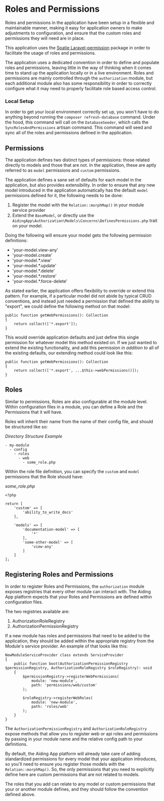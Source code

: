 # Roles and Permissions
Roles and permissions in the application have been setup in a flexible and maintainable manner, making it easy for application owners to make adjustments to configuration, and ensure that the custom roles and permissions they will need are in place.

This application uses the [Spatie Laravel-permission](https://spatie.be/docs/laravel-permission/v5/introduction) package in order to facilitate the usage of roles and permissions.

The application uses a dedicated convention in order to define and populate roles and permissions, leaving little in the way of thinking when it comes time to stand up the application locally or in a live environment. Roles and permissions are mainly controlled through the `authorization` module, but each additional module also has some responsibility in order to correctly configure what it may need to properly facilitate role based access control.

### Local Setup
In order to get your local environment correctly set up, you won't have to do anything beyond running the `composer refresh-database` command. Under the hood, this command will call on the `DatabaseSeeder`, which calls the `SyncRolesAndPermissions` artisan command. This command will seed and sync all of the roles and permissions defined in the application.

## Permissions
The application defines two distinct types of permissions: those related directly to models and those that are not. In the application, these are aptly referred to as `model` permissions and `custom` permissions.

The application defines a sane set of defaults for each model in the application, but also provides extensibility. In order to ensure that any new model introduced in the application automatically has the default `model` permissions defined for it, the following needs to be done:

1. Register the model with the `Relation::morphMap()` in your module service provider
2. Extend the `BaseModel`, or directly use the `AidingApp\Authorization\Models\Concerns\DefinesPermissions.php` trait on your model.

Doing the following will ensure your model gets the following permission definitions:

- 'your-model.view-any'
- 'your-model.create'
- 'your-model.*.view'
- 'your-model.*.update'
- 'your-model.*.delete'
- 'your-model.*.restore'
- 'your-model.*.force-delete'

As stated earlier, the application offers flexibility to override or extend this pattern. For example, if a particular model did not abide by typical CRUD conventions, and instead just needed a permission that defined the ability to "export", we could define the following method on that model:

```
public function getWebPermissions(): Collection
{
    return collect(['*.export']);
}
```

This would override application defaults and just define this single permission for whatever model this method existed on. If we just wanted to extend the existing functionality, and add this permission *in addition to* all of the existing defaults, our extending method could look like this:

```
public function getWebPermissions(): Collection
{
    return collect(['*.export', ...$this->webPermissions()]);
}
```

## Roles
Similar to permissions, Roles are also configurable at the module level. Within configuration files in a module, you can define a Role and the Permissions that it will have.

Roles will inherit their name from the name of their config file, and should be structured like so:

*Directory Structure Example*
```
- my-module
  - config
    - roles
      - web
        - some_role.php
```

Within the role file definition, you can specify the `custom` and `model` permissions that the Role should have:

*some_role.php*
```
<?php

return [
    'custom' => [
        'ability_to_write_docs'
    ],

    'models' => [
        'documentation-model' => [
            '*'
        ],
        'some-other-model' => [
            'view-any'
        ]
    ]
];
```

## Registering Roles and Permissions
In order to register Roles and Permissions, the `authorization` module exposes registries that every other module can interact with. The Aiding App platform expects that your Roles and Permissions are defined within configuration files.

The two registries available are:

1. AuthorizationRoleRegistry
2. AuthorizationPermissionRegistry

If a new module has roles and permissions that need to be added to the application, they should be added within the appropriate registry from the Module's service provider. An example of that looks like this:

```
NewModuleServiceProvider class extends ServiceProvider
{
    public function boot(AuthorizationPermissionRegistry $permissionRegistry, AuthorizationRoleRegistry $roleRegistry): void
    {
        $permissionRegistry->registerWebPermissions(
            module: 'new-module',
            path: 'permissions/web/custom'
        );

        $roleRegistry->registerWebRoles(
            module: 'new-module',
            path: 'roles/web'
        );
    }
}
```

The `AuthorizationPermissionRegistry` and `AuthorizationRoleRegistry` expose methods that allow you to register web or api roles and permissions by passing in your module name and the relative config path to your definitions.

By default, the Aiding App platform will already take care of adding standardized permissions for every model that your application introduces, so you'll need to ensure you register those models with the `Relation::morphMap()`. So, the only permissions that you need to explicitly define here are custom permissions that are not related to models.

The roles that you add can relate to any model or custom permissions that your or another module defines, and they should follow the convention defined above.
